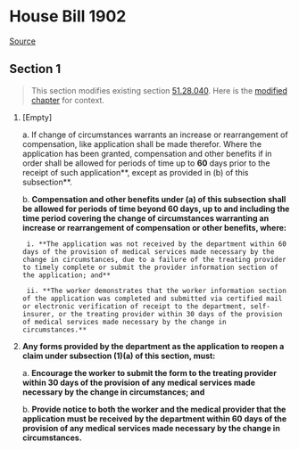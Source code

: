 # House Bill 1902

[Source](http://lawfilesext.leg.wa.gov/biennium/2021-22/Pdf/Bills/House%20Bills/1902.pdf)
## Section 1
> This section modifies existing section [51.28.040](/rcw/51_industrial_insurance/51.28_notice_and_report_of_accident—application_for_compensation.md). Here is the [modified chapter](rcw/51_industrial_insurance/51.28_notice_and_report_of_accident—application_for_compensation.md) for context.

1. [Empty]

    a. If change of circumstances warrants an increase or rearrangement of compensation, like application shall be made therefor. Where the application has been granted, compensation and other benefits if in order shall be allowed for periods of time up to **60** days prior to the receipt of such application**, except as provided in (b) of this subsection**.

    b. **Compensation and other benefits under (a) of this subsection shall be allowed for periods of time beyond 60 days, up to and including the time period covering the change of circumstances warranting an increase or rearrangement of compensation or other benefits, where:**

        i. **The application was not received by the department within 60 days of the provision of medical services made necessary by the change in circumstances, due to a failure of the treating provider to timely complete or submit the provider information section of the application; and**

        ii. **The worker demonstrates that the worker information section of the application was completed and submitted via certified mail or electronic verification of receipt to the department, self-insurer, or the treating provider within 30 days of the provision of medical services made necessary by the change in circumstances.**

2. **Any forms provided by the department as the application to reopen a claim under subsection (1)(a) of this section, must:**

    a. **Encourage the worker to submit the form to the treating provider within 30 days of the provision of any medical services made necessary by the change in circumstances; and**

    b. **Provide notice to both the worker and the medical provider that the application must be received by the department within 60 days of the provision of any medical services made necessary by the change in circumstances.**

